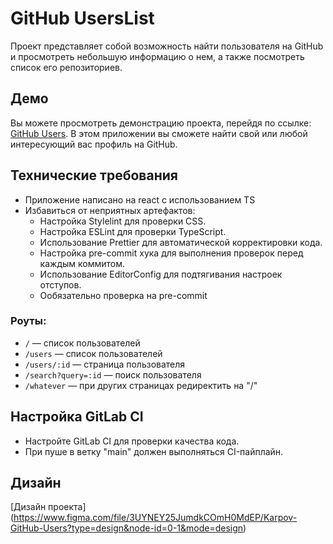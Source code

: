 # GitHub UsersList

Проект представляет собой возможность найти пользователя на GitHub и просмотреть небольшую информацию о нем, а также посмотреть список его репозиториев.

## Демо

Вы можете просмотреть демонстрацию проекта, перейдя по ссылке: [GitHub Users](https://yk-kantakuzin.karpovdns.net). В этом приложении вы сможете найти свой или любой интересующий вас профиль на GitHub.

## Технические требования

- Приложение написано на react с использованием TS
- Избавиться от неприятных артефактов:
  - Настройка Stylelint для проверки CSS.
  - Настройка ESLint для проверки TypeScript.
  - Использование Prettier для автоматической корректировки кода.
  - Настройка pre-commit хука для выполнения проверок перед каждым коммитом.
  - Использование EditorConfig для подтягивания настроек отступов.
  - Ообязательно проверка на pre-commit

### Роуты:

- `/` — список пользователей
- `/users` — список пользователей
- `/users/:id` — страница пользователя
- `/search?query=:id` — поиск пользователя
- `/whatever` — при других страницах редиректить на "/"

## Настройка GitLab CI

- Настройте GitLab CI для проверки качества кода.
- При пуше в ветку "main" должен выполняться CI-пайплайн.

## Дизайн

[Дизайн проекта] (https://www.figma.com/file/3UYNEY25JumdkCOmH0MdEP/Karpov-GitHub-Users?type=design&node-id=0-1&mode=design)
